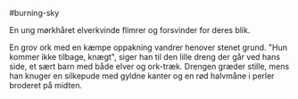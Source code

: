 #burning-sky

En ung mørkhåret elverkvinde flimrer og forsvinder for deres blik.

En grov ork med en kæmpe oppakning vandrer henover stenet grund. "Hun kommer ikke tilbage, knægt", siger han til den lille dreng der går ved hans side, et sært barn med både elver og ork-træk. Drengen græder stille, mens han knuger en silkepude med gyldne kanter og en rød halvmåne i perler broderet på midten.
